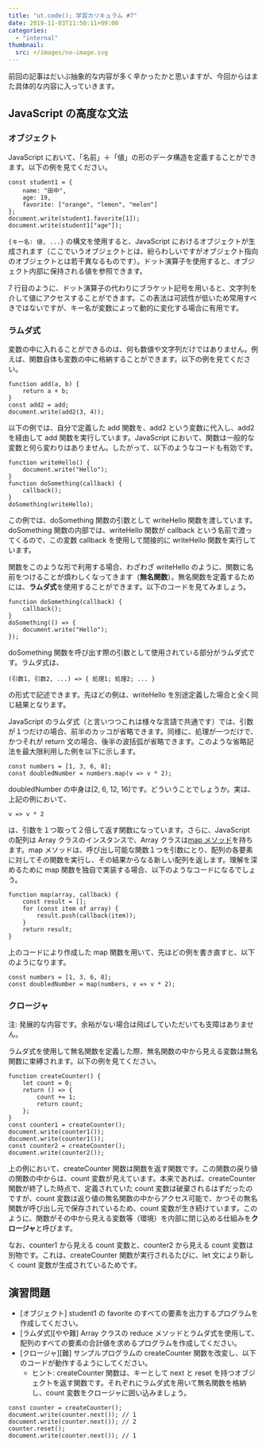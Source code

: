 ```yaml
---
title: "ut.code(); 学習カリキュラム #7"
date: 2019-11-03T11:50:11+09:00
categories:
  - "internal"
thumbnail:
  src: +/images/no-image.svg
---
```


前回の記事はだいぶ抽象的な内容が多く辛かったかと思いますが、今回からはまた具体的な内容に入っていきます。

## JavaScript の高度な文法

### オブジェクト

JavaScript において、「名前」＋「値」の形のデータ構造を定義することができます。以下の例を見てください。

```
const student1 = {
    name: "田中",
    age: 19,
    favorite: ["orange", "lemon", "melon"]
};
document.write(student1.favorite[1]);
document.write(student1["age"]);
```

`{キー名: 値, ...}` の構文を使用すると、JavaScript におけるオブジェクトが生成されます（ここでいうオブジェクトとは、紛らわしいですがオブジェクト指向のオブジェクトとは若干異なるものです）。ドット演算子を使用すると、オブジェクト内部に保持される値を参照できます。

7 行目のように、ドット演算子の代わりにブラケット記号を用いると、文字列を介して値にアクセスすることができます。この表法は可読性が低いため常用すべきではないですが、キー名が変数によって動的に変化する場合に有用です。

### ラムダ式

変数の中に入れることができるのは、何も数値や文字列だけではありません。例えば、関数自体も変数の中に格納することができます。以下の例を見てください。

```
function add(a, b) {
    return a + b;
}
const add2 = add;
document.write(add2(3, 4));
```

以下の例では、自分で定義した add 関数を、add2 という変数に代入し、add2 を経由して add 関数を実行しています。JavaScript において、関数は一般的な変数と何ら変わりはありません。したがって、以下のようなコードも有効です。

```
function writeHello() {
    document.write("Hello");
}
function doSomething(callback) {
    callback();
}
doSomething(writeHello);
```

この例では、doSomething 関数の引数として writeHello 関数を渡しています。doSomething 関数の内部では、writeHello 関数が callback という名前で渡ってくるので、この変数 callback を使用して間接的に writeHello 関数を実行しています。

関数をこのような形で利用する場合、わざわざ writeHello のように、関数に名前をつけることが煩わしくなってきます（**無名関数**）。無名関数を定義するためには、**ラムダ式**を使用することができます。以下のコードを見てみましょう。

```
function doSomething(callback) {
    callback();
}
doSomething(() => {
    document.write("Hello");
});
```

doSomething 関数を呼び出す際の引数として使用されている部分がラムダ式です。ラムダ式は、

```
(引数1, 引数2, ...) => { 処理1; 処理2; ... }
```

の形式で記述できます。先ほどの例は、writeHello を別途定義した場合と全く同じ結果となります。

JavaScript のラムダ式（と言いつつこれは様々な言語で共通です）では、引数が１つだけの場合、前半のカッコが省略できます。同様に、処理が一つだけで、かつそれが return 文の場合、後半の波括弧が省略できます。このような省略記法を最大限利用した例を以下に示します。

```
const numbers = [1, 3, 6, 8];
const doubledNumber = numbers.map(v => v * 2);
```

doubledNumber の中身は\[2, 6, 12, 16\]です。どういうことでしょうか。実は、上記の例において、

```
v => v * 2
```

は、引数を１つ取って２倍して返す関数になっています。さらに、JavaScript の配列は Array クラスのインスタンスで、Array クラスは[map メソッド](https://developer.mozilla.org/ja/docs/Web/JavaScript/Reference/Global_Objects/Array/map)を持ちます。map メソッドは、呼び出し可能な関数１つを引数にとり、配列の各要素に対してその関数を実行し、その結果からなる新しい配列を返します。理解を深めるために map 関数を独自で実装する場合、以下のようなコードになるでしょう。

```
function map(array, callback) {
    const result = [];
    for (const item of array) {
        result.push(callback(item));
    }
    return result;
}
```

上のコードにより作成した map 関数を用いて、先ほどの例を書き直すと、以下のようになります。

```
const numbers = [1, 3, 6, 8];
const doubledNumber = map(numbers, v => v * 2);
```

### クロージャ

注: 発展的な内容です。余裕がない場合は飛ばしていただいても支障はありません。

ラムダ式を使用して無名関数を定義した際、無名関数の中から見える変数は無名関数に束縛されます。以下の例を見てください。

```
function createCounter() {
    let count = 0;
    return () => {
        count += 1;
        return count;
    };
}
const counter1 = createCounter();
document.write(counter1());
document.write(counter1());
const counter2 = createCounter();
document.write(counter2());
```

上の例において、createCounter 関数は関数を返す関数です。この関数の戻り値の関数の中からは、count 変数が見えています。本来であれば、createCounter 関数が終了した時点で、定義されていた count 変数は破棄されるはずだったのですが、count 変数は返り値の無名関数の中からアクセス可能で、かつその無名関数が呼び出し元で保存されているため、count 変数が生き続けています。このように、関数がその中から見える変数等（環境）を内部に閉じ込める仕組みを**クロージャ**と呼びます。

なお、counter1 から見える count 変数と、counter2 から見える count 変数は別物です。これは、createCounter 関数が実行されるたびに、let 文により新しく count 変数が生成されているためです。

## 演習問題

- \[オブジェクト\] student1 の favorite のすべての要素を出力するプログラムを作成してください。
- \[ラムダ式\]\[やや難\] Array クラスの reduce メソッドとラムダ式を使用して、配列のすべての要素の合計値を求めるプログラムを作成してください。
- \[クロージャ\]\[難\] サンプルプログラムの createCounter 関数を改変し、以下のコードが動作するようにしてください。
  - ヒント: createCounter 関数は、キーとして next と reset を持つオブジェクトを返す関数です。それぞれにラムダ式を用いて無名関数を格納し、count 変数をクロージャに囲い込みましょう。

```
const counter = createCounter();
document.write(counter.next()); // 1
document.write(counter.next()); // 2
counter.reset();
document.write(counter.next()); // 1
```
